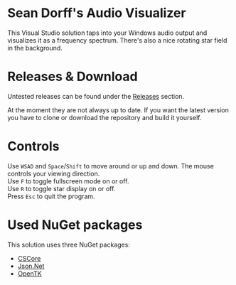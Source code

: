 # Sean Dorff's Audio Visualizer
This Visual Studio solution taps into your Windows audio output and visualizes it as a frequency spectrum. There's also a nice rotating star field in the background.

# Releases & Download
Untested releases can be found under the [Releases](https://github.com/SeanDorff/Sean-Dorff-s-Audio-Visualizer/releases) section.

At the moment they are not always up to date. If you want the latest version you have to clone or download the repository and build it yourself.

# Controls
Use `WSAD` and `Space`/`Shift` to move around or up and down. The mouse controls your viewing direction.  
Use `F` to toggle fullscreen mode on or off.  
Use `R` to toggle star display on or off.  
Press `Esc` to quit the program.

# Used NuGet packages
This solution uses three NuGet packages:
- [CSCore](https://github.com/filoe/cscore)
- [Json.Net](https://github.com/JamesNK/Newtonsoft.Json)
- [OpenTK](https://github.com/opentk/opentk)